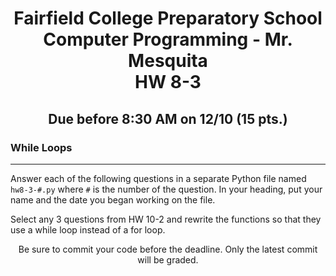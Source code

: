 <h1 align="center">
    Fairfield College Preparatory School<br>
    Computer Programming - Mr. Mesquita<br>
    HW 8-3
</h1>

<h2 align="center">Due before 8:30 AM on 12/10 (15 pts.)</h2>

### While Loops
---
Answer each of the following questions in a separate Python file named `hw8-3-#.py` where `#` is the number of the question. In your heading, put your name and the date you began working on the file.

Select any 3 questions from HW 10-2 and rewrite the functions so that they use a while loop instead of a for loop. 

<p align="center">	Be sure to commit your code before the deadline. Only the latest commit will be graded.</p>
